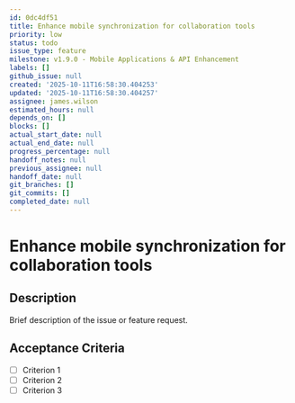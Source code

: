 ```yaml
---
id: 0dc4df51
title: Enhance mobile synchronization for collaboration tools
priority: low
status: todo
issue_type: feature
milestone: v1.9.0 - Mobile Applications & API Enhancement
labels: []
github_issue: null
created: '2025-10-11T16:58:30.404253'
updated: '2025-10-11T16:58:30.404257'
assignee: james.wilson
estimated_hours: null
depends_on: []
blocks: []
actual_start_date: null
actual_end_date: null
progress_percentage: null
handoff_notes: null
previous_assignee: null
handoff_date: null
git_branches: []
git_commits: []
completed_date: null
---
```


# Enhance mobile synchronization for collaboration tools

## Description

Brief description of the issue or feature request.

## Acceptance Criteria

- [ ] Criterion 1
- [ ] Criterion 2
- [ ] Criterion 3